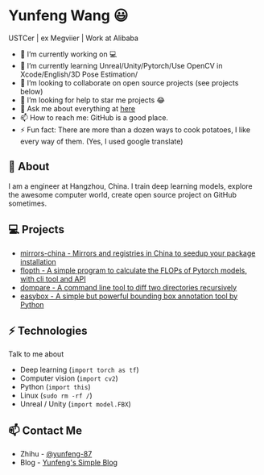 # Yunfeng Wang 😃
USTCer | ex Megviier | Work at Alibaba

- 🔭 I’m currently working on 💻
- 🌱 I’m currently learning Unreal/Unity/Pytorch/Use OpenCV in Xcode/English/3D Pose Estimation/
- 👯 I’m looking to collaborate on open source projects (see projects below)
- 🤔 I’m looking for help to star me projects  😂
- 💬 Ask me about everything at [here](https://github.com/vra/vra/issues)
- 📫 How to reach me: GitHub is a good place.
- ⚡ Fun fact: There are more than a dozen ways to cook potatoes, I like every way of them. (Yes, I used google translate)

## 🧐 About
I am a engineer at Hangzhou, China. I train deep learning models, explore the awesome computer world, create open source project on GitHub sometimes. 

## 💻 Projects
- [mirrors-china - Mirrors and registries in China to seedup your package installation](https://github.com/vra/mirrors-china)
- [flopth - A simple program to calculate the FLOPs of Pytorch models, with cli tool and API](https://github.com/vra/flopth)
- [dompare - A command line tool to diff two directories recursively](https://github.com/vra/dompare)
- [easybox - A simple but powerful bounding box annotation tool by Python](https://github.com/vra/easybox)

## ⚡ Technologies
Talk to me about
- Deep learning (`import torch as tf`)
- Computer vision (`import cv2`)
- Python (`import this`)
- Linux (`sudo rm -rf /`)
- Unreal / Unity (`import model.FBX`)



## 📫 Contact Me
- Zhihu - [@yunfeng-87](https://www.zhihu.com/people/yunfeng-87)
- Blog - [Yunfeng's Simple Blog](https://vra.github.io/about)
<!--
**vra/vra** is a ✨ _special_ ✨ repository because its `README.md` (this file) appears on your GitHub profile.

Here are some ideas to get you started:

- 🔭 I’m currently working on ...
- 🌱 I’m currently learning ...
- 👯 I’m looking to collaborate on ...
- 🤔 I’m looking for help with ...
- 💬 Ask me about ...
- 📫 How to reach me: ...
- 😄 Pronouns: ...
- ⚡ Fun fact: ...
-->

